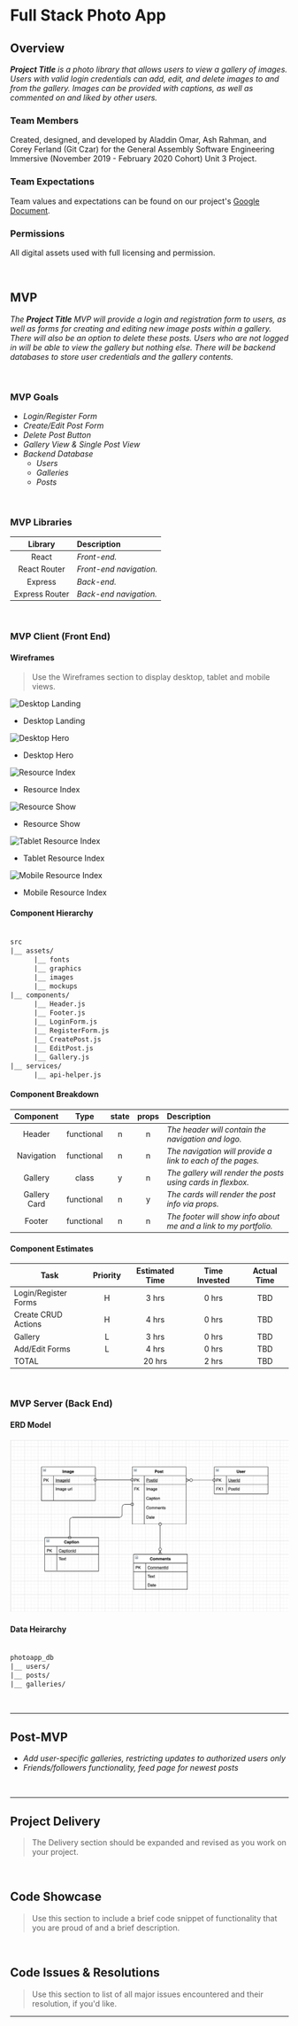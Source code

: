 # Full Stack Photo App


## Overview

_**Project Title** is a photo library that allows users to view a gallery of images. Users with valid login credentials can add, edit, and delete images to and from the gallery. Images can be provided with captions, as well as commented on and liked by other users._

### Team Members

Created, designed, and developed by Aladdin Omar, Ash Rahman, and Corey Ferland (Git Czar) for the General Assembly Software Engineering Immersive (November 2019 - February 2020 Cohort) Unit 3 Project. 

### Team Expectations

Team values and expectations can be found on our project's [Google Document](https://docs.google.com/document/d/11xl6eJYubdxkZHgm_x5Qx4WYMkJjy5KE4l7NhT42zjY/edit?usp=sharing).

### Permissions

All digital assets used with full licensing and permission.

<br>

## MVP

_The **Project Title** MVP will provide a login and registration form to users, as well as forms for creating and editing new image posts within a gallery. There will also be an option to delete these posts. Users who are not logged in will be able to view the gallery but nothing else. There will be backend databases to store user credentials and the gallery contents._

<br>

### MVP Goals

- _Login/Register Form_
- _Create/Edit Post Form_
- _Delete Post Button_
- _Gallery View & Single Post View_
- _Backend Database_
  - _Users_
  - _Galleries_
  - _Posts_

<br>

### MVP Libraries

|     Library      | Description                                |
| :--------------: | :----------------------------------------- |
|      React       | _Front-end._ |
|   React Router   | _Front-end navigation._ |
|     Express      | _Back-end._ |
|  Express Router  | _Back-end navigation._ |

<br>

### MVP Client (Front End)

#### Wireframes

> Use the Wireframes section to display desktop, tablet and mobile views.

![Desktop Landing](url)

- Desktop Landing

![Desktop Hero](url)

- Desktop Hero

![Resource Index](url)

- Resource Index

![Resource Show](url)

- Resource Show

![Tablet Resource Index](url)

- Tablet Resource Index

![Mobile Resource Index](url)

- Mobile Resource Index

#### Component Hierarchy


``` structure

src
|__ assets/
      |__ fonts
      |__ graphics
      |__ images
      |__ mockups
|__ components/
      |__ Header.js
      |__ Footer.js
      |__ LoginForm.js
      |__ RegisterForm.js
      |__ CreatePost.js
      |__ EditPost.js
      |__ Gallery.js
|__ services/
      |__ api-helper.js

```

#### Component Breakdown


|  Component   |    Type    | state | props | Description                                                      |
| :----------: | :--------: | :---: | :---: | :--------------------------------------------------------------- |
|    Header    | functional |   n   |   n   | _The header will contain the navigation and logo._               |
|  Navigation  | functional |   n   |   n   | _The navigation will provide a link to each of the pages._       |
|   Gallery    |   class    |   y   |   n   | _The gallery will render the posts using cards in flexbox._      |
| Gallery Card | functional |   n   |   y   | _The cards will render the post info via props._                 |
|    Footer    | functional |   n   |   n   | _The footer will show info about me and a link to my portfolio._ |

#### Component Estimates


| Task                | Priority | Estimated Time | Time Invested | Actual Time |
| ------------------- | :------: | :------------: | :-----------: | :---------: |
| Login/Register Forms    |    H     |     3 hrs      |     0 hrs     |    TBD    |
| Create CRUD Actions |    H     |     4 hrs      |     0 hrs     |     TBD     |
| Gallery | L | 3 hrs | 0 hrs | TBD |
| Add/Edit Forms | L | 4 hrs | 0 hrs | TBD |
| TOTAL               |          |     20 hrs      |     2 hrs     |     TBD     |



<br>

### MVP Server (Back End)

#### ERD Model

![ERD](/client/src/assets/graphics/ERD.png)

#### Data Heirarchy

``` structure

photoapp_db
|__ users/
|__ posts/
|__ galleries/

```

<br>

***

## Post-MVP

- _Add user-specific galleries, restricting updates to authorized users only_
- _Friends/followers functionality, feed page for newest posts_

<br>

***

## Project Delivery

> The Delivery section should be expanded and revised as you work on your project.

<br>

## Code Showcase

> Use this section to include a brief code snippet of functionality that you are proud of and a brief description.

<br>

## Code Issues & Resolutions

> Use this section to list of all major issues encountered and their resolution, if you'd like.

***
